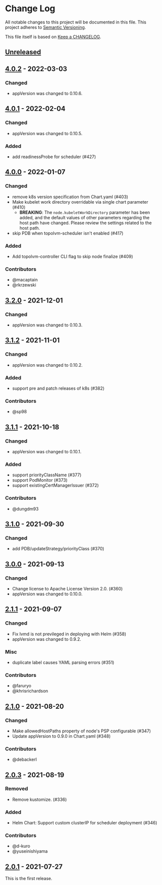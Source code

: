 # Change Log

All notable changes to this project will be documented in this file.
This project adheres to [Semantic Versioning](http://semver.org/).

This file itself is based on [Keep a CHANGELOG](https://keepachangelog.com/en/0.3.0/).

## [Unreleased]

## [4.0.2] - 2022-03-03
### Changed
- appVersion was changed to 0.10.6.

## [4.0.1] - 2022-02-04
### Changed
- appVersion was changed to 0.10.5.

### Added
- add readinessProbe for scheduler (#427)

## [4.0.0] - 2022-01-07

### Changed
- remove k8s version specification from Chart.yaml (#403)
- Make kubelet work directory overridable via single chart parameter (#410)
  - **BREAKING**: The `node.kubeletWorkDirectory` parameter has been added, and the default values of other parameters regarding the host path have changed. Please review the settings related to the host path.
- skip PDB when topolvm-scheduler isn't enabled (#417)

### Added
- Add topolvm-controller CLI flag to skip node finalize (#409)

### Contributors
- @macaptain
- @rkrzewski

## [3.2.0] - 2021-12-01
### Changed
- appVersion was changed to 0.10.3.

## [3.1.2] - 2021-11-01
### Changed
- appVersion was changed to 0.10.2.

### Added
- support pre and patch releases of k8s (#382)

### Contributors
- @sp98

## [3.1.1] - 2021-10-18

### Changed
- appVersion was changed to 0.10.1.

### Added

- support priorityClassName (#377)
- support PodMonitor (#373)
- support existingCertManagerIssuer (#372)

### Contributors
- @dungdm93

## [3.1.0] - 2021-09-30

### Changed
- add PDB/updateStrategy/priorityClass (#370)

## [3.0.0] - 2021-09-13

### Changed
- Change license to Apache License Version 2.0. (#360)
- appVersion was changed to 0.10.0.

## [2.1.1] - 2021-09-07

### Changed
- Fix lvmd is not previleged in deploying with Helm (#358)
- appVersion was changed to 0.9.2.

### Misc
- duplicate label causes YAML parsing errors (#351)

### Contributors
- @faruryo
- @khrisrichardson

## [2.1.0] - 2021-08-20

### Changed
- Make allowedHostPaths property of node's PSP configurable (#347)
- Update appVersion to 0.9.0 in Chart.yaml (#348)

### Contributors
- @debackerl

## [2.0.3] - 2021-08-19

### Removed
- Remove kustomize. (#336)

### Added
- Helm Chart: Support custom clusterIP for scheduler deployment (#346)

### Contributors
- @d-kuro
- @yuseinishiyama

## [2.0.1] - 2021-07-27

This is the first release.

[Unreleased]: https://github.com/topolvm/topolvm/compare/topolvm-chart-v4.0.2...HEAD
[4.0.2]: https://github.com/topolvm/topolvm/compare/topolvm-chart-v4.0.1...topolvm-chart-v4.0.2
[4.0.1]: https://github.com/topolvm/topolvm/compare/topolvm-chart-v4.0.0...topolvm-chart-v4.0.1
[4.0.0]: https://github.com/topolvm/topolvm/compare/topolvm-chart-v3.2.0...topolvm-chart-v4.0.0
[3.2.0]: https://github.com/topolvm/topolvm/compare/topolvm-chart-v3.1.2...topolvm-chart-v3.2.0
[3.1.2]: https://github.com/topolvm/topolvm/compare/topolvm-chart-v3.1.1...topolvm-chart-v3.1.2
[3.1.1]: https://github.com/topolvm/topolvm/compare/topolvm-chart-v3.1.0...topolvm-chart-v3.1.1
[3.1.0]: https://github.com/topolvm/topolvm/compare/topolvm-chart-v3.0.0...topolvm-chart-v3.1.0
[3.0.0]: https://github.com/topolvm/topolvm/compare/topolvm-chart-v2.1.1...topolvm-chart-v3.0.0
[2.1.1]: https://github.com/topolvm/topolvm/compare/topolvm-chart-v2.1.0...topolvm-chart-v2.1.1
[2.1.0]: https://github.com/topolvm/topolvm/compare/topolvm-chart-v2.0.3...topolvm-chart-v2.1.0
[2.0.3]: https://github.com/topolvm/topolvm/compare/topolvm-chart-v2.0.1...topolvm-chart-v2.0.3
[2.0.1]: https://github.com/topolvm/topolvm/releases/tag/topolvm-chart-v2.0.1
